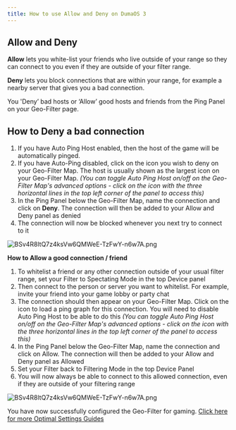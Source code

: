 ```yaml
---
title: How to use Allow and Deny on DumaOS 3
---
```


## Allow and Deny

**Allow** lets you white-list your friends who live outside of your range so they can connect to you even if they are outside of your filter range. 

**Deny** lets you block connections that are within your range, for example a nearby server that gives you a bad connection. 

You 'Deny’ bad hosts or ‘Allow’ good hosts and friends from the Ping Panel on your Geo-Filter page.

## How to Deny a bad connection

1. If you have Auto Ping Host enabled, then the host of the game will be automatically pinged.
2. If you have Auto-Ping disabled, click on the icon you wish to deny on your Geo-Filter Map. The host is usually shown as the largest icon on your Geo-Filter Map. *(You can toggle Auto Ping Host on/off on the Geo-Filter Map's advanced options - click on the icon with the three horizontal lines in the top left corner of the panel to access this)*
3. In the Ping Panel below the Geo-Filter Map, name the connection and click on **Deny**. The connection will then be added to your Allow and Deny panel as denied
4. The connection will now be blocked whenever you next try to connect to it

![BSv4R8ltQ7z4ksVw6QMWeE-TzFwY-n6w7A.png](howtouseallowanddenyondumaos\BSv4R8ltQ7z4ksVw6QMWeE-TzFwY-n6w7A.png)

**How to Allow a good connection / friend**

1. To whitelist a friend or any other connection outside of your usual filter range, set your Filter to Spectating Mode in the top Device panel
2. Then connect to the person or server you want to whitelist. For example, invite your friend into your game lobby or party chat
3. The connection should then appear on your Geo-Filter Map. Click on the icon to load a ping graph for this connection. You will need to disable Auto Ping Host to be able to do this *(You can toggle Auto Ping Host on/off on the Geo-Filter Map's advanced options - click on the icon with the three horizontal lines in the top left corner of the panel to access this)*
4. In the Ping Panel below the Geo-Filter Map, name the connection and click on Allow. The connection will then be added to your Allow and Deny panel as Allowed
5. Set your Filter back to Filtering Mode in the top Device Panel
6. You will now always be able to connect to this allowed connection, even if they are outside of your filtering range

![BSv4R8ltQ7z4ksVw6QMWeE-TzFwY-n6w7A.png](howtouseallowanddenyondumaos\BSv4R8ltQ7z4ksVw6QMWeE-TzFwY-n6w7A.png)

You have now successfully configured the Geo-Filter for gaming. [Click here for more Optimal Settings Guides](http://support.netduma.com/support/solutions/folders/16000090646)
